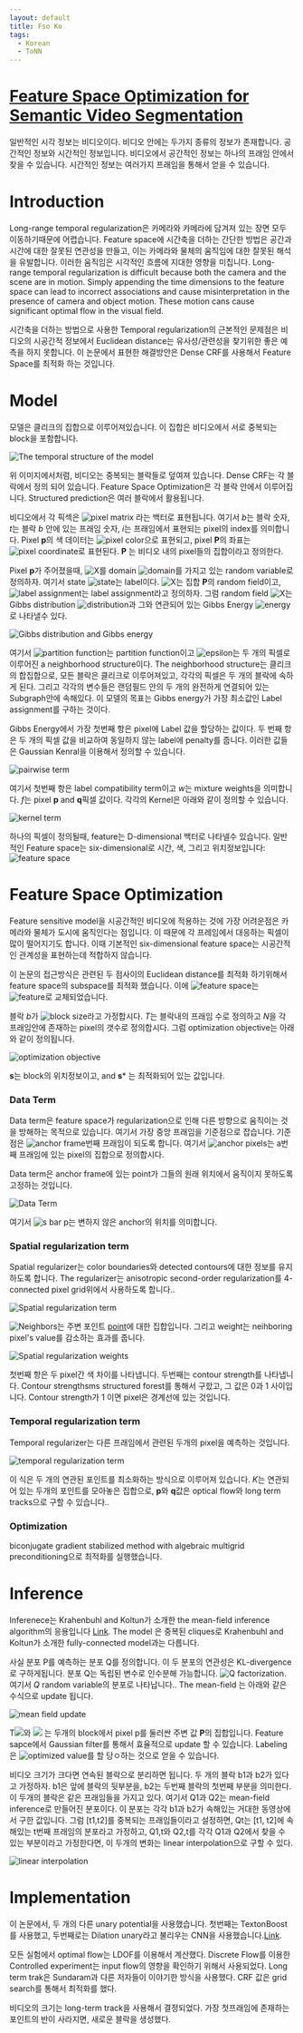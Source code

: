```yaml
---
layout: default
title: Fso Ko
tags:
  - Korean
  - ToNN
---
```

# [Feature Space Optimization for Semantic Video Segmentation](http://vladlen.info/papers/FSO.pdf)

일반적인 시각 정보는 비디오이다. 비디오 안에는 두가지 종류의 정보가 존재합니다. 공간적인 정보와 시간적인 정보입니다. 비디오에서 공간적인 정보는 하나의 프래임 안에서 찾을 수 있습니다. 시간적인 정보는 여러가지 프래임을 통해서 얻을 수 있습니다.

# Introduction

Long-range temporal regularization은 카메라와 카메라에 담겨져 있는 장면 모두 이동하기때문에 어렵습니다. Feature space에 시간축을 더하는 간단한 방법은 공간과 시간에 대한 잘못된 연관성을 만들고, 이는 카메라와 물체의 움직임에 대한 잘못된 해석을 유발합니다. 이러한 움직임은 시각적인 흐름에 지대한 영향을 미칩니다.
Long-range temporal regularization is difficult because both the camera and the scene are in motion. Simply appending the time dimensions to the feature space can lead to incorrect associations and cause misinterpretation in the presence of camera and object motion. These motion cans cause significant optimal flow in the visual field. 

시간축을 더하는 방법으로 사용한 Temporal regularization의 근본적인 문제점은 비디오의 시공간적 정보에서 Euclidean distance는 유사성/관련성을 찾기위한 좋은 예측을 하지 못합니다. 이 논문에서 표현한 해결방안은 Dense CRF를 사용해서 Feature Space를 최적화 하는 것입니다.

# Model

모델은 클리크의 집합으로 이루어져있습니다. 이 집합은 비디오에서 서로 중복되는 block을 포함합니다.

![The temporal structure of the model](/assets/images/ToNN/Korean/FSO_temporal_structure.PNG)

위 이미지에서처럼, 비디오는 중복되는 블락들로 덮여져 있습니다. Dense CRF는 각 블락에서 정의 되어 있습니다. Feature Space Optimization은 각 블락 안에서 이루어집니다. Structured prediction은 여러 블락에서 활용됩니다.

비디오에서 각 픽섹은 ![pixel matrix](https://latex.codecogs.com/svg.image?\mathbf{p}&space;=&space;(b,t,i)&space;\in&space;\mathbb{R}^3) 라는 백터로 표현됩니다. 여기서 *b*는 블락 숫자, *t*는 블락 *b* 안에 있는 프래임 숫자, *i*는 프래임에서 표현되는 pixel의 index를 의미합니다. Pixel **p**의 색 데이터는 ![pixel color](https://latex.codecogs.com/svg.image?\mathbf{I_p}\in\mathbb{R}^3)으로 표현되고, pixel **P**의 좌표는 ![pixel coordinate](https://latex.codecogs.com/svg.image?\mathbf{\bar{s}_p}\in\mathbb{R}^2)로 표현된다.  **P** 는 비디오 내의 pixel들의 집합이라고 정의한다.

Pixel **p**가 주어졌을때, ![X](https://latex.codecogs.com/svg.image?X_{\mathbf{p}})를 domain ![domain](https://latex.codecogs.com/svg.image?\mathcal{L}=\{l_{1},\cdots,l_{L}\})를 가지고 있는 random variable로 정의하자. 여기서 state ![state](https://latex.codecogs.com/svg.image?l_{i})는 label이다. ![X](https://latex.codecogs.com/svg.image?\mathcal{X})는 집합 **P**의 random field이고, ![label assignment](https://latex.codecogs.com/svg.image?\mathbf{x}:\mathbf{P}\to\mathcal{L})는 label assignment라고 정의하자. 그럼 random field ![X](https://latex.codecogs.com/svg.image?\mathcal{X})는 Gibbs distribution ![distribution](https://latex.codecogs.com/svg.image?P\mathbf{(x|P)})과 그와 연관되어 있는 Gibbs Energy ![energy](https://latex.codecogs.com/svg.image?E\mathbf{(x|P)})로 나타낼수 있다.

![Gibbs distribution and Gibbs energy](/assets/images/ToNN/Korean/Gibbs_distribution_Gibbs_energy.PNG)

여기서 ![partition function](https://latex.codecogs.com/svg.image?Z\mathbf{(P)}=\sum_{x}\exp(-E\mathbf{(x|P)}))는 partition function이고 ![epsilon](https://latex.codecogs.com/svg.image?\mathcal{E})는 두 개의 픽셀로 이루어진 a neighborhood structure이다. The neighborhood structure는 클리크의 합집합으로, 모든 블락은 클리크로 이루어져있고, 각각의 픽셀은 두 개의 블락에 속하게 된다. 그리고 각각의 변수들은 랜덤필드 안의 두 개의 완전하게 연결되어 있는 Subgraph안에 속해있다. 이 모델의 목표는 Gibbs energy가 가장 최소값인 Label assignment를 구하는 것이다. 

Gibbs Energy에서 가장 첫번째 항은 pixel에 Label 값을 할당하는 값이다. 두 번째 항은 두 개의 픽셀 값을 비교하여 동일하지 않는 label에 penalty를 줍니다. 이러한 값들은 Gaussian Kenral을 이용해서 정의할 수 있습니다.

![pairwise term](/assets/images/ToNN/Korean/pairwise_term.PNG)

여기서 첫번째 항은 label compatibility term이고 *w*는 mixture weights을 의미합니다. *f*는 pixel **p** and **q**픽셀 값이다. 각각의 Kernel은 아래와 같이 정의할 수 있습니다.

![kernel term](/assets/images/ToNN/Korean/kernel_term.PNG)

하나의 픽셀이 정의될때, feature는 D-dimensional 백터로 나타넬수 있습니다. 일반적인 Feature space는 six-dimensional로 시간, 색, 그리고 위치정보입니다: ![feature space](https://latex.codecogs.com/svg.image?\mathbf{f_p}\in(t_\mathbf{p},\mathbf{I_p},\mathbf{\bar{s}_p}))

# Feature Space Optimization

Feature sensitive model을 시공간적인 비디오에 적용하는 것에 가장 어려운점은 카메라와 물체가 도시에 움직인다는 점입니다. 이 때문에 각 프레임에서 대응하는 픽셀이 많이 떨어지기도 합니다. 이때 기본적인 six-dimensional feature space는 시공간적인 관계성을 표현하는데 적합하지 않습니다.

이 논문의 접근방식은 관련된 두 점사이의 Euclidean distance를 최적화 하기위해서 feature space의 subspace를 최적화 했습니다. 이에 ![feature space](https://latex.codecogs.com/svg.image?\mathbf{f_p}\in(t_\mathbf{p},\mathbf{I_p},\mathbf{\bar{s}_p}))는 ![feature](https://latex.codecogs.com/svg.image?\mathbf{f_p}\in(t_\mathbf{p},\mathbf{I_p},\mathbf{s_p}))로 교체되었습니다.

블락 *b*가 ![block size](https://latex.codecogs.com/svg.image?T\times&space;N)라고 가정합시다. *T*는 블락내의 프래임 수로 정의하고 *N*을 각 프래임안에 존재하는 pixel의 갯수로 정의합시다. 그럼 optimization objective는 아래와 같이 정의됩니다.

![optimization objective](/assets/images/ToNN/Korean/optimization_objective.PNG)

**s**는 block의 위치정보이고, and **s*** 는 최적화되어 있는 값입니다.

### Data Term

Data term은 feature space가 regularization으로 인해 다른 방향으로 움직이는 것을 방해하는 목적으로 있습니다. 여기서 가장 중앙 프래임을 기준점으로 잡습니다. 기준점은 ![anchor frame](https://latex.codecogs.com/svg.image?a=\left\lfloor&space;T/2\right\rfloor)번째 프래임이 되도록 합니다.  여기서 ![anchor pixels](https://latex.codecogs.com/svg.image?P^{a})는 a번째 프래임에 있는 pixel의 집합으로 정의합시다.

Data term은 anchor frame에 있는 point가 그들의 원래 위치에서 움직이지 못하도록 고정하는 것입니다.

![Data Term](/assets/images/ToNN/Korean/data_term.PNG)

여기서 ![s bar p](https://latex.codecogs.com/svg.image?\mathbf{\bar{s}}_p)는 변하지 않은 anchor의 위치를 의미합니다.

### Spatial regularization term

Spatial regularizer는 color boundaries와 detected contours에 대한 정보를 유지하도록 합니다. The regularizer는 anisotropic second-order regularization를 4-connected pixel grid위에서 사용하도록 합니다..

![Spatial regularization term](/assets/images/ToNN/Korean/Spatial_regularization_term.PNG)

![Neighbors](https://latex.codecogs.com/svg.image?\mathcal{N}_i)는 주변 포인트 [point](https://latex.codecogs.com/svg.image?(b,t,i))에 대한 집합입니다. 그리고 weight는 neihboring pixel's value를 감소하는 효과를 줍니다.

![Spatial regularization weights](/assets/images/ToNN/Korean/spatial_regularization_weight.PNG)

첫번째 항은 두 pixel간 색 차이를 나타냅니다. 두번째는 contour strength를 나타냅니다. Contour strengthsms structured forest를 통해서 구핬고, 그 값은 0과 1 사이입니다. Contour strength가 1 이면 pixel은 경계선에 있는 것입니다.

### Temporal regularization term

Temporal regularizer는 다른 프래임에서 관련된 두개의 pixel을 예측하는 것입니다. 

![temporal regularization term](/assets/images/ToNN/Korean/temporal_regularization_term.PNG)

이 식은 두 개의 연관된 포인트를 최소화하는 방식으로 이루어져 있습니다. *K*는 연관되어 있는 두개의 포인트를 모아놓은 집합으로, **p**와 **q**값은 optical flow와 long term tracks으로 구할 수 있습니다..

### Optimization

biconjugate gradient stabilized method with algebraic multigrid preconditioning으로 최적화를 실행했습니다.

# Inference

Inferenece는 Krahenbuhl and Koltun가 소개한 the mean-field inference algorithm의 응용입니다 [Link](https://arxiv.org/pdf/1210.5644.pdf). The model 은 중복된 cliques로 Krahenbuhl and Koltun가 소개한 fully-connected model과는 다릅니다.

사실 분포 P를 예측하는 분포 Q를 정의합니다. 이 두 분포의 연관성은 KL-divergence로 구하게됩니다. 분포 Q는 독립된 변수로 인수분해 가능합니다. ![Q factorization](https://latex.codecogs.com/svg.image?Q(\mathbf{x})=\prod_{\mathbf{x}}{Q_{\mathbf{p}}(x_\mathbf{p})}). 여기서 *Q* random variable의 분포로 나타납니다.. The mean-field 는 아래와 같은 수식으로 update 됩니다.

![mean field update](/assets/images/ToNN/Korean/mean_field_update.PNG)

T![](https://latex.codecogs.com/svg.image?\mathcal{N}_{p}^{1})와 ![](https://latex.codecogs.com/svg.image?\mathcal{N}_{p}^{1}) 는 두개의 block에서 pixel p를 둘러싼 주변 값 **P**의 집합입니다. Feature sapce에서 Gaussian filter를 통해서 효율적으로 update 할 수 있습니다. Labeling은 ![optimized value](https://latex.codecogs.com/svg.image?x_{\mathbf{p}}^{*}=\arg\max_{l}{Q_{\mathbf{p}}(l)})를 할 당ㅇ하는 것으로 얻을 수 있습니다.

비디오 크기가 크다면 연속된 블락으로 분리하면 됩니다. 두 개의 블락 b1과 b2가 있다고 가정하자. b1은 앞에 블락의 뒷부분을, b2는 두번째 블락의 첫번째 부분을 의미한다. 이 두개의 블락은 같은 프래임들을 가지고 있다. 여기서 Q1과 Q2는 mean-field inference로 만들어진 분포이다. 이 분포는 각각 b1과 b2가 속해있는 거대한 동영상에서 구한 값입니다. 그럼 [t1,t2]를 중복되는 프래임들이라고 설정하면, Qt는 [t1, t2]에 속해있는 t번째 프래임의 분포라고 가정하고, Q1,t와 Q2,t를 각각 Q1과 Q2에서 찾을 수 있는 부분이라고 가정한다면, 이 두개의 변화는 linear interpolation으로 구할 수 있다.

![linear interpolation](/assets/images/ToNN/Korean/linear_interpolation.PNG)

# Implementation

이 논문에서, 두 개의 다른 unary potential을 사용했습니다. 첫번째는 TextonBoost를 사용했고, 두번째로는 Dilation unary라고 불리우는 CNN을 사용했습니다.[Link](https://arxiv.org/pdf/1511.07122.pdf).

모든 실험에서 optimal flow는 LDOF를 이용해서 계산했다. Discrete Flow를 이용한 Controlled experiment는 input flow의 영향을 확인하기 위해서 사용되었다. Long term trak은 Sundaram과 다른 저자들이 이야기한 방식을 사용했다. CRF 값은 grid search를 통해서 최적화를 했다.

비디오의 크기는 long-term track을 사용해서 결정되었다. 가장 첫프래임에 존재하는 포인트의 반이 사라지면, 새로운 블락을 생성했다.